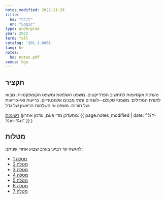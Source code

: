 ```yaml
---
notes_modified: 2022-11-29
title:
  he: "לוגיקה"
  en: "Logic"
type: undergrad
year: 2022
term: fall
catalog: '201.1.6061'
lang: he
notes:
  he: notes.pdf
venue: bgu
---
```


## תקציר
מערכת אקסיומות לתחשיב הפרדיקטים. משפט השלמות ומשפט הקומפקטיות. מבוא לתורת 
המודלים: משפטי סקולם--לוונהים ותתי מבנים אלמנטריים. כריעות ואי-כריעות של 
תורות. משפט אי השלמות הראשון של גדל.


[רשימות](notes.pdf) (מתעדכן מדי פעם, עדכון אחרון: 
{{ page.notes_modified | date: "%Y-%m-%d" }} )

## מטלות

להגשה עד רביעי בערב שבוע אחרי שניתנו:

- [מטלה 1](hw/exercise01.pdf)
- [מטלה 2](hw/exercise02.pdf)
- [מטלה 3](hw/exercise03.pdf)
- [מטלה 4](hw/exercise04.pdf)
- [מטלה 5](hw/exercise05.pdf)
- [מטלה 6](hw/exercise06.pdf)
- [מטלה 7](hw/exercise07.pdf)


